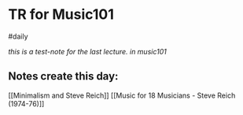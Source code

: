 # TR for Music101 
#daily

*this is a test-note for the last lecture. in music101*

## Notes create this day:
[[Minimalism and Steve Reich]]
[[Music for 18 Musicians - Steve Reich (1974-76)]]